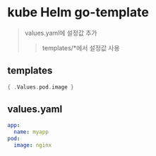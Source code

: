 # kube Helm go-template

> values.yaml에 설정값 추가
>
> > templates/\*에서 설정값 사용

## templates

```go
{ .Values.pod.image }
```

## values.yaml

```yaml
app:
  name: myapp
pod:
  image: nginx
```
